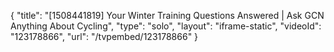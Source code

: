 {
    "title": "[1508441819] Your Winter Training Questions Answered | Ask GCN Anything About Cycling",
    "type": "solo",
    "layout": "iframe-static",
    "videoId": "123178866",
    "url": "\/tvpembed\/123178866"
}